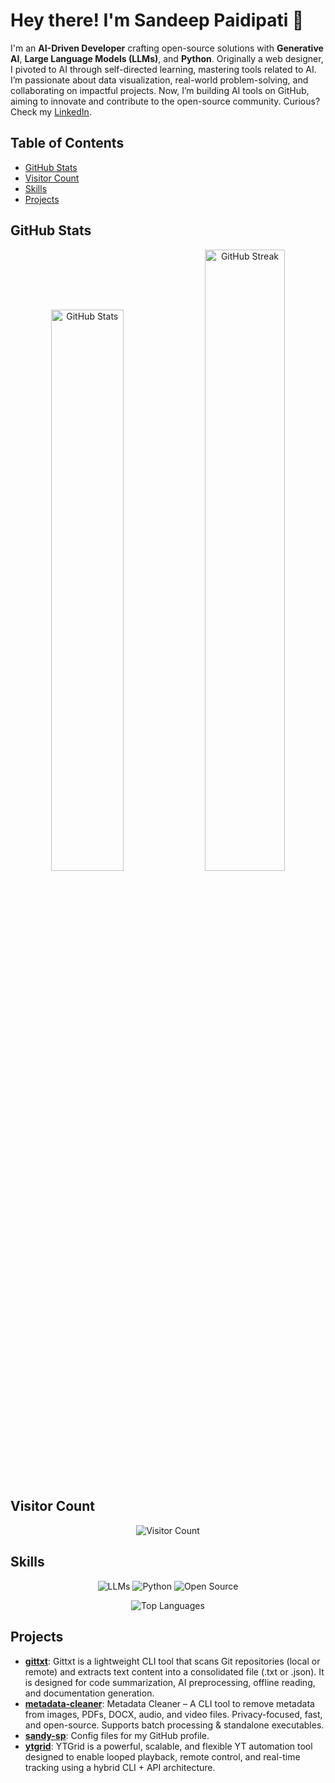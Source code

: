 # Hey there! I'm Sandeep Paidipati 👋

I'm an **AI-Driven Developer** crafting open-source solutions with **Generative AI**, **Large Language Models (LLMs)**, and **Python**. Originally a web designer, I pivoted to AI through self-directed learning, mastering tools related to AI. I’m passionate about data visualization, real-world problem-solving, and collaborating on impactful projects. Now, I’m building AI tools on GitHub, aiming to innovate and contribute to the open-source community. Curious? Check my [LinkedIn](https://www.linkedin.com/in/sandeep-paidipati).

## Table of Contents
- [GitHub Stats](#github-stats)
- [Visitor Count](#visitor-count)
- [Skills](#skills)
- [Projects](#projects)

## GitHub Stats
<p align="center">
  <img src="https://github-readme-stats.vercel.app/api?username=sandy-sp&show_icons=true&theme=dark" alt="GitHub Stats" width="48%">
  <img src="https://github-readme-streak-stats.herokuapp.com/?user=sandy-sp&theme=dark" alt="GitHub Streak" width="50.5%">
</p>

## Visitor Count
<p align="center">
  <img src="https://profile-counter.glitch.me/sandy-sp/count.svg" alt="Visitor Count">
</p>

## Skills
<p align="center">
  <img src="https://img.shields.io/badge/LLMs-4ECDC4?style=flat-square&logo=data-science&logoColor=white" alt="LLMs"> <img src="https://img.shields.io/badge/Python-3776AB?style=flat-square&logo=python&logoColor=white" alt="Python"> <img src="https://img.shields.io/badge/Open Source-F05032?style=flat-square&logo=git&logoColor=white" alt="Open Source">
</p>








<p align="center">
    <!-- This section will be updated dynamically -->
</p>

<p align="center">
  <img src="https://github-readme-stats.vercel.app/api/top-langs/?username=sandy-sp" alt="Top Languages">
</p>

## Projects
- **[gittxt](https://github.com/sandy-sp/gittxt)**: Gittxt is a lightweight CLI tool that scans Git repositories (local or remote) and extracts text content into a consolidated file (.txt or .json). It is designed for code summarization, AI preprocessing, offline reading, and documentation generation.
- **[metadata-cleaner](https://github.com/sandy-sp/metadata-cleaner)**: Metadata Cleaner – A CLI tool to remove metadata from images, PDFs, DOCX, audio, and video files.   Privacy-focused, fast, and open-source. Supports batch processing & standalone executables.
- **[sandy-sp](https://github.com/sandy-sp/sandy-sp)**: Config files for my GitHub profile.
- **[ytgrid](https://github.com/sandy-sp/ytgrid)**: YTGrid is a powerful, scalable, and flexible YT automation tool designed to enable looped playback, remote control, and real-time tracking using a hybrid CLI + API architecture.






<!---
sandy-sp/sandy-sp is a ✨ special ✨ repository because its `README.md` (this file) appears on your GitHub profile.
You can click the Preview link to take a look at your changes.
--->
